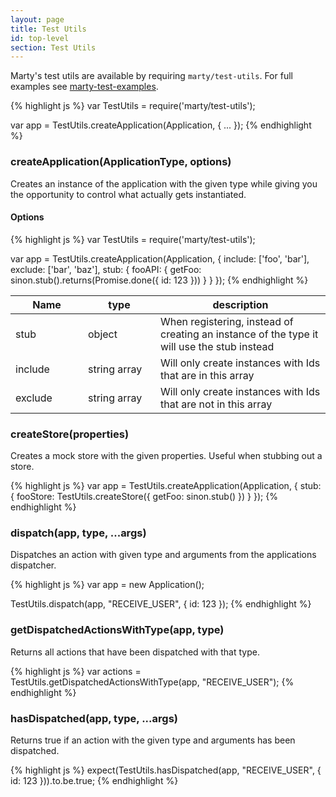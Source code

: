 ```yaml
---
layout: page
title: Test Utils
id: top-level
section: Test Utils
---
```


Marty's test utils are available by requiring `marty/test-utils`. For full examples see [marty-test-examples](https://github.com/martyjs/marty-test-examples).

{% highlight js %}
var TestUtils = require('marty/test-utils');

var app = TestUtils.createApplication(Application, {
    ...
});
{% endhighlight %}

<h3 id="createApplication">createApplication(ApplicationType, options)</h3>

Creates an instance of the application with the given type while giving you the opportunity to control what actually gets instantiated.

<h4>Options</h4>

{% highlight js %}
var TestUtils = require('marty/test-utils');

var app = TestUtils.createApplication(Application, {
    include: ['foo', 'bar'],
    exclude: ['bar', 'baz'],
    stub: {
        fooAPI: {
            getFoo: sinon.stub().returns(Promise.done({ id: 123 }))
        }
    }
});
{% endhighlight %}

<table class="table table-bordered table-striped">
  <thead>
   <tr>
     <th style="width: 100px;">Name</th>
     <th style="width: 100px;">type</th>
     <th>description</th>
   </tr>
  </thead>
  <tbody>
   <tr>
     <td>stub</td>
     <td>object</td>
     <td>When registering, instead of creating an instance of the type it will use the stub instead</td>
   </tr>
   <tr>
     <td>include</td>
     <td>string array</td>
     <td>Will only create instances with Ids that are in this array</td>
   </tr>
   <tr>
     <td>exclude</td>
     <td>string array</td>
     <td>Will only create instances with Ids that are not in this array</td>
   </tr>
  </tbody>
</table>

<h3 id="createStore">createStore(properties)</h3>

Creates a mock store with the given properties. Useful when stubbing out a store.

{% highlight js %}
var app = TestUtils.createApplication(Application, {
    stub: {
        fooStore: TestUtils.createStore({
            getFoo: sinon.stub()
        })
    }
});
{% endhighlight %}

<h3 id="dispatch">dispatch(app, type, ...args)</h3>

Dispatches an action with given type and arguments from the applications dispatcher.

{% highlight js %}
var app = new Application();

TestUtils.dispatch(app, "RECEIVE_USER", { id: 123 });
{% endhighlight %}

<h3 id="getDispatchedActionsWithType">getDispatchedActionsWithType(app, type)</h3>

Returns all actions that have been dispatched with that type.

{% highlight js %}
var actions = TestUtils.getDispatchedActionsWithType(app, "RECEIVE_USER");
{% endhighlight %}

<h3 id="hasDispatched">hasDispatched(app, type, ...args)</h3>

Returns true if an action with the given type and arguments has been dispatched.

{% highlight js %}
expect(TestUtils.hasDispatched(app, "RECEIVE_USER", { id: 123 })).to.be.true;
{% endhighlight %}


